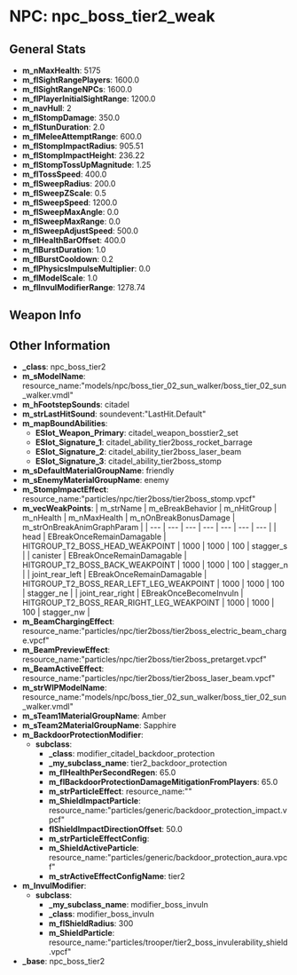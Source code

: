 # NPC: npc_boss_tier2_weak

## General Stats

- **m_nMaxHealth**: 5175
- **m_flSightRangePlayers**: 1600.0
- **m_flSightRangeNPCs**: 1600.0
- **m_flPlayerInitialSightRange**: 1200.0
- **m_navHull**: 2
- **m_flStompDamage**: 350.0
- **m_flStunDuration**: 2.0
- **m_flMeleeAttemptRange**: 600.0
- **m_flStompImpactRadius**: 905.51
- **m_flStompImpactHeight**: 236.22
- **m_flStompTossUpMagnitude**: 1.25
- **m_flTossSpeed**: 400.0
- **m_flSweepRadius**: 200.0
- **m_flSweepZScale**: 0.5
- **m_flSweepSpeed**: 1200.0
- **m_flSweepMaxAngle**: 0.0
- **m_flSweepMaxRange**: 0.0
- **m_flSweepAdjustSpeed**: 500.0
- **m_flHealthBarOffset**: 400.0
- **m_flBurstDuration**: 1.0
- **m_flBurstCooldown**: 0.2
- **m_flPhysicsImpulseMultiplier**: 0.0
- **m_flModelScale**: 1.0
- **m_flInvulModifierRange**: 1278.74

## Weapon Info


## Other Information

- **_class**: npc_boss_tier2
- **m_sModelName**: resource_name:"models/npc/boss_tier_02_sun_walker/boss_tier_02_sun_walker.vmdl"
- **m_hFootstepSounds**: citadel
- **m_strLastHitSound**: soundevent:"LastHit.Default"
- **m_mapBoundAbilities**:
  - **ESlot_Weapon_Primary**: citadel_weapon_bosstier2_set
  - **ESlot_Signature_1**: citadel_ability_tier2boss_rocket_barrage
  - **ESlot_Signature_2**: citadel_ability_tier2boss_laser_beam
  - **ESlot_Signature_3**: citadel_ability_tier2boss_stomp
- **m_sDefaultMaterialGroupName**: friendly
- **m_sEnemyMaterialGroupName**: enemy
- **m_StompImpactEffect**: resource_name:"particles/npc/tier2boss/tier2boss_stomp.vpcf"
- **m_vecWeakPoints**:
  | m_strName | m_eBreakBehavior | m_nHitGroup | m_nHealth | m_nMaxHealth | m_nOnBreakBonusDamage | m_strOnBreakAnimGraphParam |
  | --- | --- | --- | --- | --- | --- | --- |
  | head | EBreakOnceRemainDamagable | HITGROUP_T2_BOSS_HEAD_WEAKPOINT | 1000 | 1000 | 100 | stagger_s |
  | canister | EBreakOnceRemainDamagable | HITGROUP_T2_BOSS_BACK_WEAKPOINT | 1000 | 1000 | 100 | stagger_n |
  | joint_rear_left | EBreakOnceRemainDamagable | HITGROUP_T2_BOSS_REAR_LEFT_LEG_WEAKPOINT | 1000 | 1000 | 100 | stagger_ne |
  | joint_rear_right | EBreakOnceBecomeInvuln | HITGROUP_T2_BOSS_REAR_RIGHT_LEG_WEAKPOINT | 1000 | 1000 | 100 | stagger_nw |
- **m_BeamChargingEffect**: resource_name:"particles/npc/tier2boss/tier2boss_electric_beam_charge.vpcf"
- **m_BeamPreviewEffect**: resource_name:"particles/npc/tier2boss/tier2boss_pretarget.vpcf"
- **m_BeamActiveEffect**: resource_name:"particles/npc/tier2boss/tier2boss_laser_beam.vpcf"
- **m_strWIPModelName**: resource_name:"models/npc/boss_tier_02_sun_walker/boss_tier_02_sun_walker.vmdl"
- **m_sTeam1MaterialGroupName**: Amber
- **m_sTeam2MaterialGroupName**: Sapphire
- **m_BackdoorProtectionModifier**:
  - **subclass**:
    - **_class**: modifier_citadel_backdoor_protection
    - **_my_subclass_name**: tier2_backdoor_protection
    - **m_flHealthPerSecondRegen**: 65.0
    - **m_flBackdoorProtectionDamageMitigationFromPlayers**: 65.0
    - **m_strParticleEffect**: resource_name:""
    - **m_ShieldImpactParticle**: resource_name:"particles/generic/backdoor_protection_impact.vpcf"
    - **flShieldImpactDirectionOffset**: 50.0
    - **m_strParticleEffectConfig**: 
    - **m_ShieldActiveParticle**: resource_name:"particles/generic/backdoor_protection_aura.vpcf"
    - **m_strActiveEffectConfigName**: tier2
- **m_InvulModifier**:
  - **subclass**:
    - **_my_subclass_name**: modifier_boss_invuln
    - **_class**: modifier_boss_invuln
    - **m_flShieldRadius**: 300
    - **m_ShieldParticle**: resource_name:"particles/trooper/tier2_boss_invulerability_shield.vpcf"
- **_base**: npc_boss_tier2
